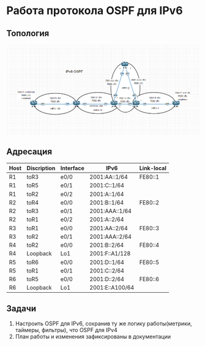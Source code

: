 # Работа протокола OSPF для IPv6

## Топология 

![](topology.png)

## Адресация

| Host | Discription | Interface | IPv6            | Link-local |
|------|-------------|-----------|-----------------|------------|
| R1   | toR3        | e0/0      | 2001:AA::1/64   | FE80::1    |
| R1   | toR5        | e0/1      | 2001:C::1/64    |            |
| R1   | toR2        | e0/2      | 2001:A::1/64    |            |
| R2   | toR4        | e0/0      | 2001:B::1/64    | FE80::2    |
| R2   | toR3        | e0/1      | 2001:AAA::1/64  |            |
| R2   | toR1        | e0/2      | 2001:A::2/64    |            |
| R3   | toR1        | e0/0      | 2001:AA::2/64   | FE80::3    |
| R3   | toR2        | e0/1      | 2001:AAA::2/64  |            |
| R4   | toR2        | e0/0      | 2001:B::2/64    | FE80::4    |
| R4   | Loopback    | Lo1       | 2001:F::A1/128  |            |
| R5   | toR6        | e0/0      | 2001:D::1/64    | FE80::5    |
| R5   | toR1        | e0/1      | 2001:C::2/64    |            |
| R6   | toR5        | e0/0      | 2001:D::2/64    | FE80::6    |
| R6   | Loopback    | Lo1       | 2001:E::A100/64 |            |

## Задачи

1. Настроить OSPF для IPv6, сохранив ту же логику работы(метрики, таймеры, фильтры), что OSPF для IPv4
2. План работы и изменения зафиксированы в документации 
